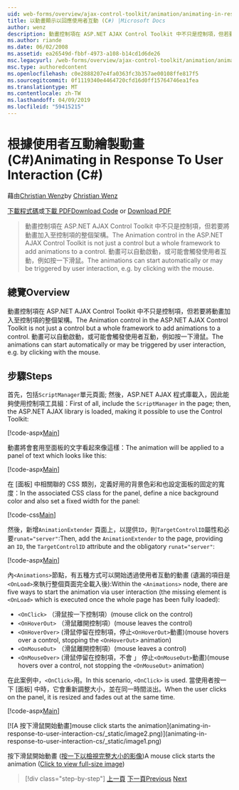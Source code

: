 ```yaml
---
uid: web-forms/overview/ajax-control-toolkit/animation/animating-in-response-to-user-interaction-cs
title: 以動畫顯示以回應使用者互動 (C#) |Microsoft Docs
author: wenz
description: 動畫控制項在 ASP.NET AJAX Control Toolkit 中不只是控制項，但若要將動畫加入至控制項的整個架構。 動畫可以星級...
ms.author: riande
ms.date: 06/02/2008
ms.assetid: ea26549d-fbbf-4973-a108-b14cd1d6de26
msc.legacyurl: /web-forms/overview/ajax-control-toolkit/animation/animating-in-response-to-user-interaction-cs
msc.type: authoredcontent
ms.openlocfilehash: c0e2888207e4fa0363fc3b357ae00108ffe817f5
ms.sourcegitcommit: 0f1119340e4464720cfd16d0ff15764746ea1fea
ms.translationtype: MT
ms.contentlocale: zh-TW
ms.lasthandoff: 04/09/2019
ms.locfileid: "59415215"
---
```

# <a name="animating-in-response-to-user-interaction-c"></a><span data-ttu-id="24975-104">根據使用者互動繪製動畫 (C#)</span><span class="sxs-lookup"><span data-stu-id="24975-104">Animating in Response To User Interaction (C#)</span></span>

<span data-ttu-id="24975-105">藉由[Christian Wenz](https://github.com/wenz)</span><span class="sxs-lookup"><span data-stu-id="24975-105">by [Christian Wenz](https://github.com/wenz)</span></span>

<span data-ttu-id="24975-106">[下載程式碼](http://download.microsoft.com/download/f/9/a/f9a26acd-8df4-4484-8a18-199e4598f411/Animation6.cs.zip)或[下載 PDF](http://download.microsoft.com/download/6/7/1/6718d452-ff89-4d3f-a90e-c74ec2d636a3/animation6CS.pdf)</span><span class="sxs-lookup"><span data-stu-id="24975-106">[Download Code](http://download.microsoft.com/download/f/9/a/f9a26acd-8df4-4484-8a18-199e4598f411/Animation6.cs.zip) or [Download PDF](http://download.microsoft.com/download/6/7/1/6718d452-ff89-4d3f-a90e-c74ec2d636a3/animation6CS.pdf)</span></span>

> <span data-ttu-id="24975-107">動畫控制項在 ASP.NET AJAX Control Toolkit 中不只是控制項，但若要將動畫加入至控制項的整個架構。</span><span class="sxs-lookup"><span data-stu-id="24975-107">The Animation control in the ASP.NET AJAX Control Toolkit is not just a control but a whole framework to add animations to a control.</span></span> <span data-ttu-id="24975-108">動畫可以自動啟動，或可能會觸發使用者互動，例如按一下滑鼠。</span><span class="sxs-lookup"><span data-stu-id="24975-108">The animations can start automatically or may be triggered by user interaction, e.g. by clicking with the mouse.</span></span>


## <a name="overview"></a><span data-ttu-id="24975-109">總覽</span><span class="sxs-lookup"><span data-stu-id="24975-109">Overview</span></span>

<span data-ttu-id="24975-110">動畫控制項在 ASP.NET AJAX Control Toolkit 中不只是控制項，但若要將動畫加入至控制項的整個架構。</span><span class="sxs-lookup"><span data-stu-id="24975-110">The Animation control in the ASP.NET AJAX Control Toolkit is not just a control but a whole framework to add animations to a control.</span></span> <span data-ttu-id="24975-111">動畫可以自動啟動，或可能會觸發使用者互動，例如按一下滑鼠。</span><span class="sxs-lookup"><span data-stu-id="24975-111">The animations can start automatically or may be triggered by user interaction, e.g. by clicking with the mouse.</span></span>

## <a name="steps"></a><span data-ttu-id="24975-112">步驟</span><span class="sxs-lookup"><span data-stu-id="24975-112">Steps</span></span>

<span data-ttu-id="24975-113">首先，包括`ScriptManager`單元頁面; 然後，ASP.NET AJAX 程式庫載入，因此能夠使用控制項工具組：</span><span class="sxs-lookup"><span data-stu-id="24975-113">First of all, include the `ScriptManager` in the page; then, the ASP.NET AJAX library is loaded, making it possible to use the Control Toolkit:</span></span>

[!code-aspx[Main](animating-in-response-to-user-interaction-cs/samples/sample1.aspx)]

<span data-ttu-id="24975-114">動畫將會套用至面板的文字看起來像這樣：</span><span class="sxs-lookup"><span data-stu-id="24975-114">The animation will be applied to a panel of text which looks like this:</span></span>

[!code-aspx[Main](animating-in-response-to-user-interaction-cs/samples/sample2.aspx)]

<span data-ttu-id="24975-115">在 [面板] 中相關聯的 CSS 類別，定義好用的背景色彩和也設定面板的固定的寬度：</span><span class="sxs-lookup"><span data-stu-id="24975-115">In the associated CSS class for the panel, define a nice background color and also set a fixed width for the panel:</span></span>

[!code-css[Main](animating-in-response-to-user-interaction-cs/samples/sample3.css)]

<span data-ttu-id="24975-116">然後，新增`AnimationExtender` 頁面上，以提供`ID`，則`TargetControlID`屬性和必要`runat="server"`:</span><span class="sxs-lookup"><span data-stu-id="24975-116">Then, add the `AnimationExtender` to the page, providing an `ID`, the `TargetControlID` attribute and the obligatory `runat="server"`:</span></span>

[!code-aspx[Main](animating-in-response-to-user-interaction-cs/samples/sample4.aspx)]

<span data-ttu-id="24975-117">內`<Animations>`節點，有五種方式可以開始透過使用者互動的動畫 (遺漏的項目是`<OnLoad>`來執行整個頁面完全載入後):</span><span class="sxs-lookup"><span data-stu-id="24975-117">Within the `<Animations>` node, there are five ways to start the animation via user interaction (the missing element is `<OnLoad>` which is executed once the whole page has been fully loaded):</span></span>

- `<OnClick>` <span data-ttu-id="24975-118">（滑鼠按一下控制項）</span><span class="sxs-lookup"><span data-stu-id="24975-118">(mouse click on the control)</span></span>
- `<OnHoverOut>` <span data-ttu-id="24975-119">（滑鼠離開控制項）</span><span class="sxs-lookup"><span data-stu-id="24975-119">(mouse leaves the control)</span></span>
- `<OnHoverOver>` <span data-ttu-id="24975-120">(滑鼠停留在控制項，停止`<OnHoverOut>`動畫)</span><span class="sxs-lookup"><span data-stu-id="24975-120">(mouse hovers over a control, stopping the `<OnHoverOut>` animation)</span></span>
- `<OnMouseOut>` <span data-ttu-id="24975-121">（滑鼠離開控制項）</span><span class="sxs-lookup"><span data-stu-id="24975-121">(mouse leaves a control)</span></span>
- `<OnMouseOver>` <span data-ttu-id="24975-122">(滑鼠停留在控制項，不會 」 停止`<OnMouseOut>`動畫)</span><span class="sxs-lookup"><span data-stu-id="24975-122">(mouse hovers over a control, not stopping the `<OnMouseOut>` animation)</span></span>

<span data-ttu-id="24975-123">在此案例中，`<OnClick>`用。</span><span class="sxs-lookup"><span data-stu-id="24975-123">In this scenario, `<OnClick>` is used.</span></span> <span data-ttu-id="24975-124">當使用者按一下 [面板] 中時，它會重新調整大小，並在同一時間淡出。</span><span class="sxs-lookup"><span data-stu-id="24975-124">When the user clicks on the panel, it is resized and fades out at the same time.</span></span>

[!code-aspx[Main](animating-in-response-to-user-interaction-cs/samples/sample5.aspx)]


[![A <span data-ttu-id="24975-125">按下滑鼠開始動畫]</span><span class="sxs-lookup"><span data-stu-id="24975-125">mouse click starts the animation]</span></span>(animating-in-response-to-user-interaction-cs/_static/image2.png)](animating-in-response-to-user-interaction-cs/_static/image1.png)

<span data-ttu-id="24975-126">按下滑鼠開始動畫 ([按一下以檢視完整大小的影像](animating-in-response-to-user-interaction-cs/_static/image3.png))</span><span class="sxs-lookup"><span data-stu-id="24975-126">A mouse click starts the animation ([Click to view full-size image](animating-in-response-to-user-interaction-cs/_static/image3.png))</span></span>

> [!div class="step-by-step"]
> <span data-ttu-id="24975-127">[上一頁](picking-one-animation-out-of-a-list-cs.md)
> [下一頁](disabling-actions-during-animation-cs.md)</span><span class="sxs-lookup"><span data-stu-id="24975-127">[Previous](picking-one-animation-out-of-a-list-cs.md)
[Next](disabling-actions-during-animation-cs.md)</span></span>
